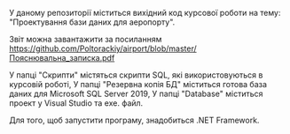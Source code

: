 У даному репозиторії міститься вихідний код курсової роботи на тему: "Проектування бази даних для аеропорту".

Звіт можна завантажити за посиланням https://github.com/Poltorackiy/airport/blob/master/Пояснювальна_записка.pdf

У папці "Скрипти" містяться скрипти SQL, які використовуються в курсовій роботі, 
У папці "Резервна копія БД" міститься готова база даних для Microsoft SQL Server 2019,
У папці "Database" міститься проект у Visual Studio та ехе. файл.

Для того, щоб запустити програму, знадобиться .NET Framework. 
